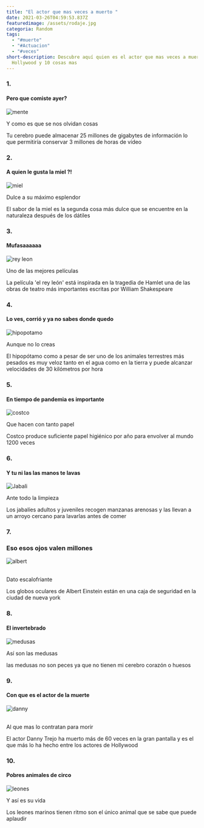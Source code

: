 ```yaml
---
title: "El actor que mas veces a muerto "
date: 2021-03-26T04:59:53.837Z
featuredimage: /assets/rodaje.jpg
categoria: Random
tags:
  - "#muerte"
  - "#Actuacion"
  - "#veces"
short-description: Descubre aquí quien es el actor que mas veces a muerto en
  Hollywood y 10 cosas mas
---
```

### 1.

#### Pero que comiste ayer?

![mente ](/assets/cerebor.jpg "mente ")

Y como es que se nos olvidan cosas <br/>



Tu cerebro puede almacenar 25 millones de gigabytes de información lo que permitiría conservar 3 millones de horas de vídeo 

### 2.

#### A quien le gusta la miel ?!

![miel ](/assets/mieeel.jpg "miel")

Dulce a su máximo esplendor <br/>

El sabor de la miel es la segunda cosa más dulce que se encuentre en la naturaleza después de los dátiles 



### 3.

#### Mufasaaaaaa

![rey leon](/assets/elreyleon.jpg "rey leon")

Uno de las mejores películas <br/>

La película 'el rey león' está inspirada en la tragedia de Hamlet una de las obras de teatro más importantes escritas por William Shakespeare

### 4.

#### Lo ves, corrió y ya no sabes donde quedo 

![hipopotamo](/assets/hipo.jpg "hipopotamo ")



Aunque no lo creas <br/>

El hipopótamo como a pesar de ser uno de los animales terrestres más pesados es muy veloz tanto en el agua como en la tierra y puede alcanzar velocidades de 30 kilómetros por hora

### 5.

#### En tiempo de pandemia es importante 

![costco ](/assets/costco.png "costco ")

Que hacen con tanto papel <br/>

Costco produce suficiente papel higiénico por año para envolver al mundo 1200 veces



### 6.

#### Y tu ni las las manos te lavas 

![Jabali](/assets/jabli.jpg "Jabali ")

Ante todo la limpieza <br/>

Los jabalíes adultos y juveniles recogen manzanas arenosas y las llevan a un arroyo cercano para lavarlas antes de comer

### 7.

### Eso esos ojos valen millones 

![albert ](/assets/albert.jpg "albert")

\
Dato escalofriante <br/>



Los globos oculares de Albert Einstein están en una caja de seguridad en la ciudad de nueva york



### 8.

#### El invertebrado 

![medusas](/assets/medusas.jpeg "medusas")



Así son las medusas <br/>

las medusas no son peces ya que no tienen mi cerebro corazón o huesos

### 9.

#### Con que es el actor de la muerte 

![danny](/assets/danny.jpg "danny")

\
Al que mas lo contratan para morir <br/>

El actor Danny Trejo ha muerto más de 60 veces en la gran pantalla y es el que más lo ha hecho entre los actores de Hollywood

### 10.

#### Pobres animales de circo 

![leones ](/assets/leones.jpg "leones ")

Y así es su vida <br/>



Los leones marinos tienen ritmo son el único animal que se sabe que puede aplaudir